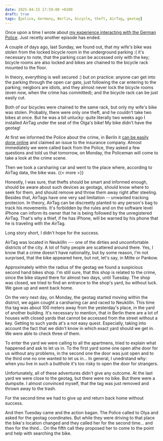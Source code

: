```yaml
---
date: 2025-04-15 17:59:00 +0100
draft: true
tags: [police, Germany, Berlin, bicycle, theft, AirTag, geotag]
---
```

Once upon a time I wrote about [my experience interacting with the German Police](https://romka.eu/en/note/2024/supermoon/). Just recetly another episode has ended.

A couple of days ago, last Sunday, we found out, that my wife's bike was stolen from the locked bicycle room in the underground parking :( it's necessary to note, that the parking ccan be accessed only with the key; bicycle rooms are also locked and bikes are chained to the bicycle rack mounted to the floor.

In theory, everything is well secured :) but on practice: anyone can get into the parking through the open car gate, just following the car entering to the parking; neigbors are idiots, and they almost never lock the bicycle rooms (even now, when the crime has committed); and the bicycle rack can be just easily cut.

Both of our bicycles were chained to the same rack, but only my wife's bike was stolen. Probably, there were only one theft, and he couldn't take two bikes at once. But he was a bit unlucky: quite literally two weeks ago I installed AirTag under the seat of the Olga's bike! My bike didn't have the geotag!

At first we informed the Police about the crime, in Berlin it [can be easily done online](https://www.internetwache-polizei-berlin.de/index_121.html) and claimed an issue to the insurance company. Almost immediately we were called back from the Police, they asked a few questions and told us that tomorrow, on Monday, the Policeman will come to take a look at the crime scene.

Then we took a carsharing car and went to the place where, according to AirTag data, the bike was.
{{< more >}}
<!--more-->

Honestly, I was sure, that thefts should be smart and informed enough, should be aware about such devices as geotags, should know where to seek for them, and should remove and throw them away right after steeling. Besides that, AirTags have one very sad limitation -- unwanted tracking protecion. In theory, AirTag can be discreetly planted to any person's bag to track his movements. It's forbidden by the rules and on the software level iPhone can inform its owner that he is being followed by the unregistered AirTag. That's why a thief, if he has iPhone, will be warned by his phone that he is traveling with the AirTag.

Long story short, I didn't hope for the success.

AirTag was located in Neukölln --- one of the dirties and uncomfortable districts of the city. A lot of fishy people are scattered around there. Yes, I know that a crime doesn't have nationality, but by some reason, I'm not surprised, that the bike appeared here, but not, let's say, in Mitte or Pankow.

Approximately within the radius of the geotag we found a suspicious second hand bikes shop. I'm still sure, that this shop is related to the crime, since the bike stayed there for almost two days, until Tuesday. The shop was closed, we tried to find an entrance to the shop's yard, bu without luck. We gave up and went back home.

On the very next day, on Monday, the geotag started moving within the district, we again cought a carsharing car and raced to Neukölln. This time tha tag was about 100 meters away from the yesterday's place, in the yard of another building. It's necessary to mention, that in Berlin there are a lot of houses with closed yards that cannot be accessed from the street without a key. Getting to such yards at's a not easy quest. Especially, taking into account the fact that we didn't know in which exact yard should we get in. We were able to check three of them.

To enter the yard we were calling to all the apartmens, tried to explain what happened and ask to let us in. To the first yard some one open athe door for us without any problems, in the second one the door was just open and to the third one no one wanted to let us in... In general, I unedrstand why: when you live in such a butthole it's too risky to open the door for strangers.

Unfortunately, all of these adventures didn't give any outcome. At the last yard we were close to the geotag, but there were no bike. But there were a dumpsite. I almost convinced myself, that the tag was just removed and thrown away to the trash.

For the second time we had to give up and return back home without success.

And then Tuesday came and the action bagan. The Police called to Olya and asked for the geotag coordinates. But while they were driving to that place the bike's location changed and they called her for the second time... and then for the third... On the fifth call they proposed her to come to the point and help with searching the bike.

